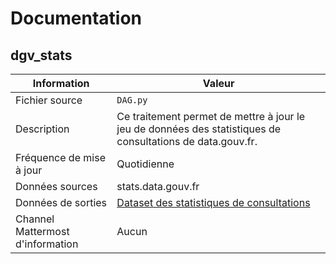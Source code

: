# Documentation

## dgv_stats

| Information | Valeur |
| -------- | -------- |
| Fichier source     | `DAG.py`     |
| Description | Ce traitement permet de mettre à jour le jeu de données des statistiques de consultations de data.gouv.fr. |
| Fréquence de mise à jour | Quotidienne |
| Données sources | stats.data.gouv.fr |
| Données de sorties | [Dataset des statistiques de consultations](https://www.data.gouv.fr/fr/datasets/statistiques-de-consultation-de-data-gouv-fr/) |
| Channel Mattermost d'information | Aucun |
